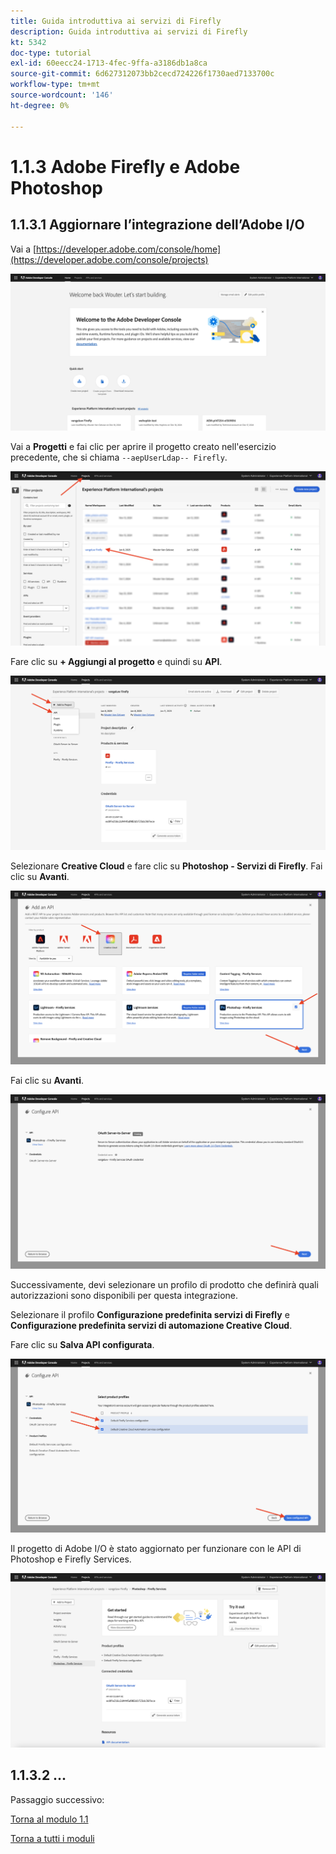 ```yaml
---
title: Guida introduttiva ai servizi di Firefly
description: Guida introduttiva ai servizi di Firefly
kt: 5342
doc-type: tutorial
exl-id: 60eecc24-1713-4fec-9ffa-a3186db1a8ca
source-git-commit: 6d627312073bb2cecd724226f1730aed7133700c
workflow-type: tm+mt
source-wordcount: '146'
ht-degree: 0%

---
```


# 1.1.3 Adobe Firefly e Adobe Photoshop

## 1.1.3.1 Aggiornare l’integrazione dell’Adobe I/O

Vai a [https://developer.adobe.com/console/home](https://developer.adobe.com/console/projects)

![Adobe I/O di nuova integrazione](./images/iohome.png)

Vai a **Progetti** e fai clic per aprire il progetto creato nell&#39;esercizio precedente, che si chiama `--aepUserLdap-- Firefly`.

![Archiviazione Azure](./images/ps1.png)

Fare clic su **+ Aggiungi al progetto** e quindi su **API**.

![Archiviazione Azure](./images/ps2.png)

Selezionare **Creative Cloud** e fare clic su **Photoshop - Servizi di Firefly**. Fai clic su **Avanti**.

![Archiviazione Azure](./images/ps3.png)

Fai clic su **Avanti**.

![Archiviazione Azure](./images/ps4.png)

Successivamente, devi selezionare un profilo di prodotto che definirà quali autorizzazioni sono disponibili per questa integrazione.

Selezionare il profilo **Configurazione predefinita servizi di Firefly** e **Configurazione predefinita servizi di automazione Creative Cloud**.

Fare clic su **Salva API configurata**.

![Archiviazione Azure](./images/ps5.png)

Il progetto di Adobe I/O è stato aggiornato per funzionare con le API di Photoshop e Firefly Services.

![Archiviazione Azure](./images/ps6.png)

## 1.1.3.2 ...

Passaggio successivo:

[Torna al modulo 1.1](./firefly-services.md)

[Torna a tutti i moduli](./../../../overview.md)
